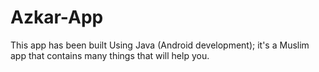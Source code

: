 # Azkar-App
This app has been built Using Java (Android development); it's a Muslim app that contains many things that will help you.
